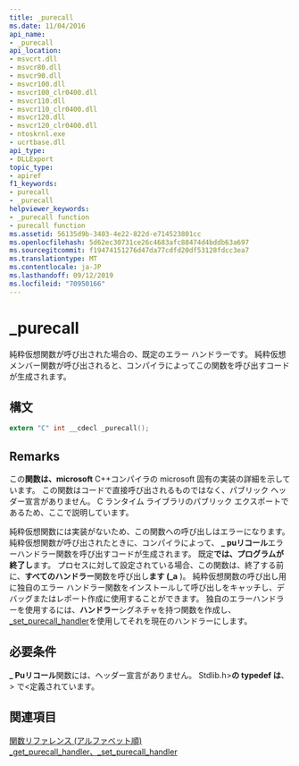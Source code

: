 ```yaml
---
title: _purecall
ms.date: 11/04/2016
api_name:
- _purecall
api_location:
- msvcrt.dll
- msvcr80.dll
- msvcr90.dll
- msvcr100.dll
- msvcr100_clr0400.dll
- msvcr110.dll
- msvcr110_clr0400.dll
- msvcr120.dll
- msvcr120_clr0400.dll
- ntoskrnl.exe
- ucrtbase.dll
api_type:
- DLLExport
topic_type:
- apiref
f1_keywords:
- purecall
- _purecall
helpviewer_keywords:
- _purecall function
- purecall function
ms.assetid: 56135d9b-3403-4e22-822d-e714523801cc
ms.openlocfilehash: 5d62ec30731ce26c4683afc88474d4bddb63a697
ms.sourcegitcommit: f19474151276d47da77cdfd20df53128fdcc3ea7
ms.translationtype: MT
ms.contentlocale: ja-JP
ms.lasthandoff: 09/12/2019
ms.locfileid: "70950166"
---
```

# <a name="_purecall"></a>_purecall

純粋仮想関数が呼び出された場合の、既定のエラー ハンドラーです。 純粋仮想メンバー関数が呼び出されると、コンパイラによってこの関数を呼び出すコードが生成されます。

## <a name="syntax"></a>構文

```C
extern "C" int __cdecl _purecall();
```

## <a name="remarks"></a>Remarks

この**関数は、microsoft** C++コンパイラの microsoft 固有の実装の詳細を示しています。 この関数はコードで直接呼び出されるものではなく、パブリック ヘッダー宣言がありません。 C ランタイム ライブラリのパブリック エクスポートであるため、ここで説明しています。

純粋仮想関数には実装がないため、この関数への呼び出しはエラーになります。 純粋仮想関数が呼び出されたときに、コンパイラによって、 **_ puリコール**エラーハンドラー関数を呼び出すコードが生成されます。 既定**では、プログラムが終了し**ます。 プロセスに対して設定されている場合、この関数は、終了する前に、**すべてのハンドラー**関数を呼び出し**ます (_a** )。 純粋仮想関数の呼び出し用に独自のエラー ハンドラー関数をインストールして呼び出しをキャッチし、デバッグまたはレポート作成に使用することができます。 独自のエラーハンドラーを使用するには、**ハンドラー**シグネチャを持つ関数を作成し、 [_set_purecall_handler](get-purecall-handler-set-purecall-handler.md)を使用してそれを現在のハンドラーにします。

## <a name="requirements"></a>必要条件

**_ Puリコール**関数には、ヘッダー宣言がありません。 Stdlib.h>**の typedef は**、> で\<定義されています。

## <a name="see-also"></a>関連項目

[関数リファレンス (アルファベット順)](crt-alphabetical-function-reference.md)<br/>
[_get_purecall_handler、_set_purecall_handler](get-purecall-handler-set-purecall-handler.md)<br/>
